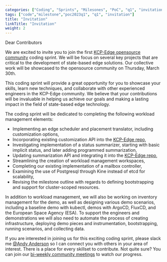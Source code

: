 ```yaml
---
categories: ["Coding", "Sprints", "Milesones", "PoC", "q1", "invitation"]
tags: ["code","milestone","poc2023q1", "q1", "invitation"] 
title: "Invitation"
linkTitle: "Invitation"
weight: 2
---
```


Dear Contributors

We are excited to invite you to join the first [KCP-Edge opensource community](https://github.com/kcp-dev/edge-mc) coding sprint. We will be focus on several key projects that are critical to the development of state-based edge solutions. Our collective work will be showcased to the opensource community on Thursday, March 30th.

This coding sprint will provide a great opportunity for you to showcase your skills, learn new techniques, and collaborate with other experienced engineers in the KCP-Edge community. We believe that your contributions will be invaluable in helping us achieve our goals and making a lasting impact in the field of state-based edge technology.

The coding sprint will be dedicated to completing the following workload management elements:

- Implementing an edge scheduler and placement translator, including customization options,
- Incorporating existing customization API into the [KCP-Edge repo](https://github.com/kcp-dev/edge-mc),
- Investigating implementation of a status summarizer, starting with basic implicit status, and later adding programmed summarization,
- Updating summarization API and integrating it into the [KCP-Edge repo](https://github.com/kcp-dev/edge-mc),
- Streamlining the creation of workload management workspaces,
- Completing our existing implementation of a mailbox controller,
- Examining the use of Postgresql through Kine instead of etcd for scalability,
- Revising the milestone outline with regards to defining bootstrapping and support for cluster-scoped resources.

In addition to workload management, we will also be working on inventory management for the demo, as well as designing various demo scenarios, including a baseline demo with kubectl, demos with ArgoCD, FluxCD, and the European Space Agency (ESA). To support the engineers and demonstrations we will also need to automate the process of creating infrastructure, deploying demo pieces and instrumentation, bootstrapping, running scenarios, and collecting data.

If you are interested in joining us for this exciting coding sprint, please slack me [@Andy Anderson](https://kubernetes.slack.com/team/U0462LN24QJ) so I can connect you with others in your area of interest.  There is a place for every skillset to contribute. Not quite sure?  You can join our [bi-weekly community meetings](https://calendar.google.com/calendar/embed?src=ujjomvk4fa9fgdaem32afgl7g0%40group.calendar.google.com) to watch our progress.
